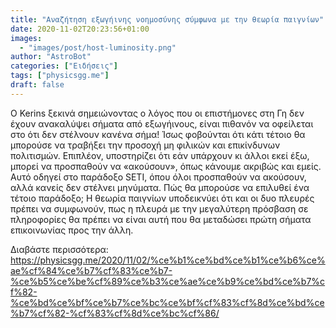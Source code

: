 ```yaml
---
title: "Αναζήτηση εξωγήινης νοημοσύνης σύμφωνα με την θεωρία παιγνίων"
date: 2020-11-02T20:23:56+01:00
images:
  - "images/post/host-luminosity.png"
author: "AstroBot"
categories: ["Ειδήσεις"]
tags: ["physicsgg.me"]
draft: false
---
```


Ο Kerins ξεκινά σημειώνοντας ο λόγος που οι επιστήμονες στη Γη δεν έχουν ανακαλύψει σήματα από εξωγήινους, είναι πιθανόν να οφείλεται στο ότι δεν στέλνουν κανένα σήμα! Ίσως φοβούνται ότι κάτι τέτοιο θα μπορούσε να τραβήξει την προσοχή μη φιλικών και επικίνδυνων πολιτισμών. Επιπλέον, υποστηρίζει ότι εάν υπάρχουν κι άλλοι εκεί έξω, μπορεί να προσπαθούν να «ακούσουν», όπως κάνουμε ακριβώς και εμείς. Αυτό οδηγεί στο παράδοξο SETI, όπου όλοι προσπαθούν να ακούσουν, αλλά κανείς δεν στέλνει μηνύματα.
Πώς θα μπορούσε να επιλυθεί ένα τέτοιο παράδοξο; Η θεωρία παιγνίων υποδεικνύει ότι και οι δυο πλευρές πρέπει να συμφωνούν, πως η πλευρά με την μεγαλύτερη πρόσβαση σε πληροφορίες θα πρέπει να είναι αυτή που θα μεταδώσει πρώτη σήματα επικοινωνίας προς την άλλη.

Διαβάστε περισσότερα: https://physicsgg.me/2020/11/02/%ce%b1%ce%bd%ce%b1%ce%b6%ce%ae%cf%84%ce%b7%cf%83%ce%b7-%ce%b5%ce%be%cf%89%ce%b3%ce%ae%ce%b9%ce%bd%ce%b7%cf%82-%ce%bd%ce%bf%ce%b7%ce%bc%ce%bf%cf%83%cf%8d%ce%bd%ce%b7%cf%82-%cf%83%cf%8d%ce%bc%cf%86/
